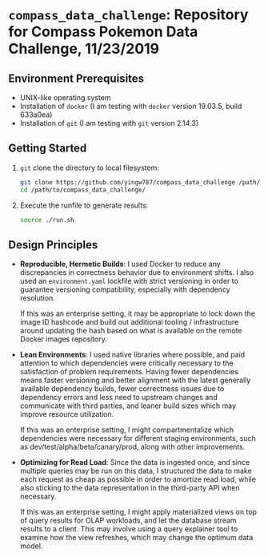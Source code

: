# `compass_data_challenge`: Repository for Compass Pokemon Data Challenge, 11/23/2019

## Environment Prerequisites

-   UNIX-like operating system
-   Installation of `docker` (I am testing with `docker` version 19.03.5, build
    633a0ea)
-   Installation of `git` (I am testing with `git` version 2.14.3)

## Getting Started

1.  `git` clone the directory to local filesystem:

    ```bash
    git clone https://github.com/yingw787/compass_data_challenge /path/to/compass_data_challenge/
    cd /path/to/compass_data_challenge/
    ```

2.  Execute the runfile to generate results:

    ```bash
    source ./run.sh
    ```

## Design Principles

-   **Reproducible, Hermetic Builds**: I used Docker to reduce any discrepancies
    in correctness behavior due to environment shifts. I also used an
    `environment.yaml` lockfile with strict versioning in order to guarantee
    versioning compatibility, especially with dependency resolution.

    If this was an enterprise setting, it may be appropriate to lock down the
    image ID hashcode and build out additional tooling / infrastructure around
    updating the hash based on what is available on the remote Docker images
    repository.

-   **Lean Environments**: I used native libraries where possible, and paid
    attention to which dependencies were critically necessary to the
    satisfaction of problem requirements. Having fewer dependencies means faster
    versioning and better alignment with the latest generally available
    dependency builds, fewer correctness issues due to dependency errors and
    less need to upstream changes and communicate with third parties, and leaner
    build sizes which may improve resource utilization.

    If this was an enterprise setting, I might compartmentalize which
    dependencies were necessary for different staging environments, such as
    dev/test/alpha/beta/canary/prod, along with other improvements.

-   **Optimizing for Read Load**: Since the data is ingested once, and since
    multiple queries may be run on this data, I structured the data to make each
    request as cheap as possible in order to amortize read load, while also
    sticking to the data representation in the third-party API when necessary.

    If this was an enterprise setting, I might apply materialized views on top
    of query results for OLAP workloads, and let the database stream results to
    a client. This may involve using a query explainer tool to examine how the
    view refreshes, which may change the optimum data model.
